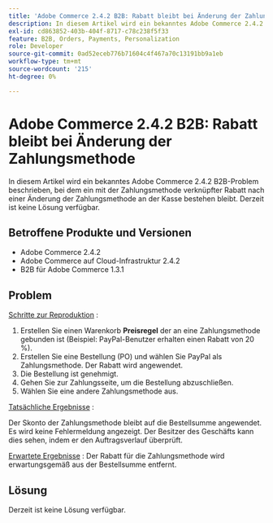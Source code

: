 ```yaml
---
title: 'Adobe Commerce 2.4.2 B2B: Rabatt bleibt bei Änderung der Zahlungsmethode'
description: In diesem Artikel wird ein bekanntes Adobe Commerce 2.4.2 B2B-Problem beschrieben, bei dem ein mit der Zahlungsmethode verknüpfter Rabatt nach einer Änderung der Zahlungsmethode an der Kasse bestehen bleibt. Derzeit ist keine Lösung verfügbar.
exl-id: cd863852-403b-404f-8717-c78c238f5f33
feature: B2B, Orders, Payments, Personalization
role: Developer
source-git-commit: 0ad52eceb776b71604c4f467a70c13191bb9a1eb
workflow-type: tm+mt
source-wordcount: '215'
ht-degree: 0%

---
```


# Adobe Commerce 2.4.2 B2B: Rabatt bleibt bei Änderung der Zahlungsmethode

In diesem Artikel wird ein bekanntes Adobe Commerce 2.4.2 B2B-Problem beschrieben, bei dem ein mit der Zahlungsmethode verknüpfter Rabatt nach einer Änderung der Zahlungsmethode an der Kasse bestehen bleibt. Derzeit ist keine Lösung verfügbar.

## Betroffene Produkte und Versionen

* Adobe Commerce 2.4.2
* Adobe Commerce auf Cloud-Infrastruktur 2.4.2
* B2B für Adobe Commerce 1.3.1


## Problem

<u>Schritte zur Reproduktion</u> :

1. Erstellen Sie einen Warenkorb **Preisregel** der an eine Zahlungsmethode gebunden ist (Beispiel: PayPal-Benutzer erhalten einen Rabatt von 20 %).
1. Erstellen Sie eine Bestellung (PO) und wählen Sie PayPal als Zahlungsmethode. Der Rabatt wird angewendet.
1. Die Bestellung ist genehmigt.
1. Gehen Sie zur Zahlungsseite, um die Bestellung abzuschließen.
1. Wählen Sie eine andere Zahlungsmethode aus.

<u>Tatsächliche Ergebnisse</u> :

Der Skonto der Zahlungsmethode bleibt auf die Bestellsumme angewendet.  Es wird keine Fehlermeldung angezeigt. Der Besitzer des Geschäfts kann dies sehen, indem er den Auftragsverlauf überprüft.

<u>Erwartete Ergebnisse</u> : Der Rabatt für die Zahlungsmethode wird erwartungsgemäß aus der Bestellsumme entfernt.

## Lösung

Derzeit ist keine Lösung verfügbar.
